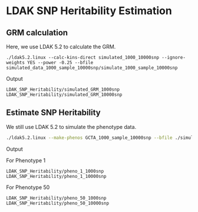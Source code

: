 # LDAK SNP Heritability Estimation

## GRM calculation 

Here, we use LDAK 5.2 to calculate the GRM.

```shell
./ldak5.2.linux --calc-kins-direct simulated_1000_10000snp --ignore-weights YES --power -0.25 --bfile simulated_data_1000_sample_10000snp/simulate_1000_sample_10000snp
```

Output

```
LDAK_SNP_Heritability/simulated_GRM_1000snp
LDAK_SNP_Heritability/simulated_GRM_10000snp
```

## **Estimate SNP Heritability**

We still use LDAK 5.2 to simulate the phenotype data.

```bash
./ldak5.2.linux --make-phenos GCTA_1000_sample_10000snp --bfile ./simulated_data_1000_sample_10000snp/simulate_1000_sample_10000snp --ignore-weights YES --power -1 --her 0.5 --num-phenos 100 --num-causals 10000
```

Output

For Phenotype 1

```
LDAK_SNP_Heritability/pheno_1_1000snp
LDAK_SNP_Heritability/pheno_1_10000snp
```

For Phenotype 50

```
LDAK_SNP_Heritability/pheno_50_1000snp
LDAK_SNP_Heritability/pheno_50_10000snp
```
